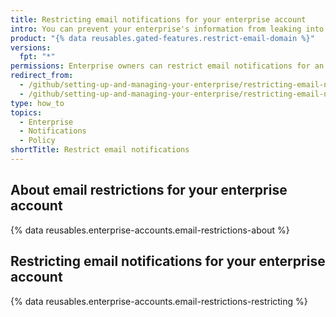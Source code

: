 ```yaml
---
title: Restricting email notifications for your enterprise account
intro: You can prevent your enterprise's information from leaking into personal email accounts by restricting the domains where members can receive email notifications about activity in organizations owned by your enterprise account.
product: "{% data reusables.gated-features.restrict-email-domain %}"
versions:
  fpt: "*"
permissions: Enterprise owners can restrict email notifications for an enterprise account.
redirect_from:
  - /github/setting-up-and-managing-your-enterprise/restricting-email-notifications-for-your-enterprise-account-to-approved-domains
  - /github/setting-up-and-managing-your-enterprise/restricting-email-notifications-for-your-enterprise-account
type: how_to
topics:
  - Enterprise
  - Notifications
  - Policy
shortTitle: Restrict email notifications
---
```


## About email restrictions for your enterprise account

{% data reusables.enterprise-accounts.email-restrictions-about %}

## Restricting email notifications for your enterprise account

{% data reusables.enterprise-accounts.email-restrictions-restricting %}
